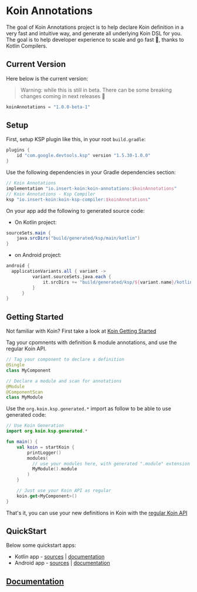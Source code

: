 # Koin Annotations

The goal of Koin Annotations project is to help declare Koin definition in a very fast and intuitive way, and generate all underlying Koin DSL for you. The goal is to help developer experience to scale and go fast 🚀, thanks to Kotlin Compilers.

## Current Version

Here below is the current version:

> Warning: while this is still in beta. There can be some breaking changes coming in next releases 🙏

```kotlin
koinAnnotations = "1.0.0-beta-1"
```

## Setup

First, setup KSP plugin like this, in your root `build.gradle`:

```kotlin
plugins {
    id "com.google.devtools.ksp" version "1.5.30-1.0.0"
}
```

Use the following dependencies in your Gradle dependencies section:

```kotlin
// Koin Annotations
implementation "io.insert-koin:koin-annotations:$koinAnnotations"
// Koin Annotations - Ksp Compiler
ksp "io.insert-koin:koin-ksp-compiler:$koinAnnotations"
```

On your app add the following to generated source code:

* On Kotlin project:

```groovy
sourceSets.main {
    java.srcDirs("build/generated/ksp/main/kotlin")
}
```

* on Android project:

```groovy
android {
  applicationVariants.all { variant ->
          variant.sourceSets.java.each {
              it.srcDirs += "build/generated/ksp/${variant.name}/kotlin"
          }
      }
}
```

## Getting Started

Not familiar with Koin? First take a look at [Koin Getting Started](https://insert-koin.io/docs/quickstart/kotlin)

Tag your cpomnents with definition & module annotations, and use the regular Koin API.

```kotlin
// Tag your component to declare a definition
@Single
class MyComponent
```

```kotlin
// Declare a module and scan for annotations
@Module
@ComponentScan
class MyModule
```

Use the `org.koin.ksp.generated.*` import as follow to be able to use generated code:

```kotlin
// Use Koin Generation
import org.koin.ksp.generated.*

fun main() {
    val koin = startKoin {
        printLogger()
        modules(
          // use your modules here, with generated ".module" extension on Module classes
          MyModule().module
        )
    }

    // Just use your Koin API as regular
    koin.get<MyComponent>()
}
```

That's it, you can use your new definitions in Koin with the [regular Koin API](https://insert-koin.io/docs/reference/introduction)

## QuickStart

Below some quickstart apps:
* Kotlin app - [sources](https://github.com/InsertKoinIO/koin-annotations/tree/main/quickstart/getting-started-koin-core) | [documentation](./quickstart/kotlin.md)
* Android app - [sources](https://github.com/InsertKoinIO/koin-annotations/tree/main/quickstart/getting-started-koin-android) | [documentation](./quickstart/android.md)

## [Documentation](./Documentation.md)
